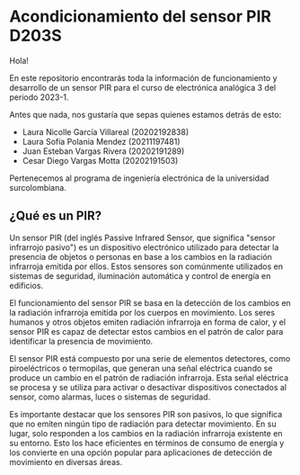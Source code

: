 # **Acondicionamiento del sensor PIR D203S**

Hola!

En este repositorio encontrarás toda la información de funcionamiento y desarrollo de un sensor PIR
para el curso de electrónica analógica 3 del periodo 2023-1.

Antes que nada, nos gustaría que sepas quienes estamos detrás de esto:

  - Laura Nicolle García Villareal (20202192838)
  - Laura Sofía Polania Mendez (20211197481)
  - Juan Esteban Vargas Rivera (20202191289)
  - Cesar Diego Vargas Motta (20202191503)

Pertenecemos al programa de ingeniería electrónica de la universidad surcolombiana.

## **¿Qué es un PIR?**

Un sensor PIR (del inglés Passive Infrared Sensor, que significa "sensor infrarrojo pasivo") es un dispositivo electrónico utilizado para detectar la presencia de objetos o personas en base a los cambios en la radiación infrarroja emitida por ellos. Estos sensores son comúnmente utilizados en sistemas de seguridad, iluminación automática y control de energía en edificios.

El funcionamiento del sensor PIR se basa en la detección de los cambios en la radiación infrarroja emitida por los cuerpos en movimiento. Los seres humanos y otros objetos emiten radiación infrarroja en forma de calor, y el sensor PIR es capaz de detectar estos cambios en el patrón de calor para identificar la presencia de movimiento.

El sensor PIR está compuesto por una serie de elementos detectores, como piroeléctricos o termopilas, que generan una señal eléctrica cuando se produce un cambio en el patrón de radiación infrarroja. Esta señal eléctrica se procesa y se utiliza para activar o desactivar dispositivos conectados al sensor, como alarmas, luces o sistemas de seguridad.

Es importante destacar que los sensores PIR son pasivos, lo que significa que no emiten ningún tipo de radiación para detectar movimiento. En su lugar, solo responden a los cambios en la radiación infrarroja existente en su entorno. Esto los hace eficientes en términos de consumo de energía y los convierte en una opción popular para aplicaciones de detección de movimiento en diversas áreas.






